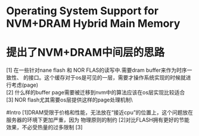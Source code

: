# Operating System Support for NVM+DRAM Hybrid Main Memory
# 提出了NVM+DRAM中间层的思路
[1]
在一些针对nane flash 和 NOR FLAS的读写中.需要dram buffer来作为时序一致性、
的接口。这个缓存对于os是可见的一层，需要才操作系统实现的时候就进行考虑(page)\
[2]
什么样的buffer page需要被迁移到nvm中的算法应该在os层实现比较适合\
[3]
NOR flash尤其需要os层提供这样的page处理机制\

#Intro
[1]DRAM受限于价格和性能，无法放在“接近cpu”的位置上，这个问题放在服务器的环境下更加严重，因为
物理原则的制约
[2]对比FLASH拥有更好的节能效果，不必受热量的过多限制
[3]
